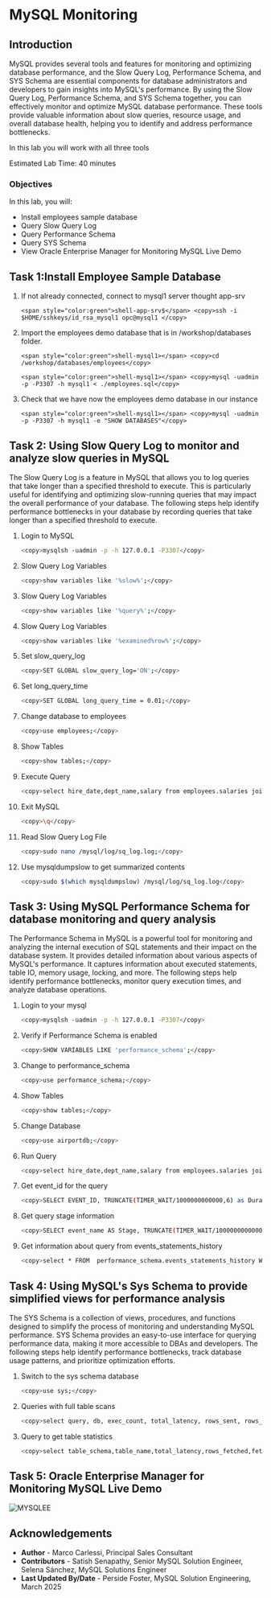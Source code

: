 # MySQL Monitoring

## Introduction

MySQL provides several tools and features for monitoring and optimizing database performance, and the Slow Query Log, Performance Schema, and SYS Schema are essential components for database administrators and developers to gain insights into MySQL's performance. By using the Slow Query Log, Performance Schema, and SYS Schema together, you can effectively monitor and optimize MySQL database performance. These tools provide valuable information about slow queries, resource usage, and overall database health, helping you to identify and address performance bottlenecks.

In this lab you will work with all three tools

Estimated Lab Time: 40 minutes




### Objectives

In this lab, you will:

- Install employees sample database  
- Query Slow Query Log
- Query Performance Schema
- Query SYS Schema
- View Oracle Enterprise Manager for Monitoring MySQL Live Demo

## Task 1:Install Employee Sample Database

1. If not already connected, connect to mysql1 server thought app-srv
    ```
    <span style="color:green">shell-app-srv$</span> <copy>ssh -i $HOME/sshkeys/id_rsa_mysql1 opc@mysql1 </copy>
    ```

2. Import the employees demo database that is in /workshop/databases folder.
    ```
    <span style="color:green">shell-mysql1></span> <copy>cd /workshop/databases/employees</copy>
    ```

    ```
    <span style="color:green">shell-mysql1></span> <copy>mysql -uadmin -p -P3307 -h mysql1 < ./employees.sql</copy>
    ```

3. Check that we have now the employees demo database in our instance

    ```
    <span style="color:green">shell-mysql1></span> <copy>mysql -uadmin -p -P3307 -h mysql1 -e "SHOW DATABASES"</copy>
    ```

## Task 2: Using Slow Query Log to monitor and analyze slow queries in MySQL

The Slow Query Log is a feature in MySQL that allows you to log queries that take longer than a specified threshold to execute. This is particularly useful for identifying and optimizing slow-running queries that may impact the overall performance of your database. The following steps help identify performance bottlenecks in your database by recording queries that take longer than a specified threshold to execute.


1. Login to MySQL

    ```bash
    <copy>mysqlsh -uadmin -p -h 127.0.0.1 -P3307</copy>
    ```

2. Slow Query Log Variables

    ```bash
    <copy>show variables like '%slow%';</copy>
    ```

3. Slow Query Log Variables

    ```bash
    <copy>show variables like '%query%';</copy>
    ```

4. Slow Query Log Variables

    ```bash
    <copy>show variables like '%examined%row%';</copy>
    ```

5. Set slow\_query\_log

    ```bash
    <copy>SET GLOBAL slow_query_log='ON';</copy>
    ```

6. Set long\_query\_time

    ```bash
    <copy>SET GLOBAL long_query_time = 0.01;</copy>
    ```

7. Change database to employees

    ```bash
    <copy>use employees;</copy>
    ```

8. Show Tables

    ```bash
    <copy>show tables;</copy>
    ```

9. Execute Query

    ```bash
    <copy>select hire_date,dept_name,salary from employees.salaries join employees.dept_emp using(emp_no) join employees.departments using(dept_no) join employees.employees using(emp_no) where salary=(select max(salary) from employees.salaries);</copy>
    ```

10. Exit MySQL

    ```bash
    <copy>\q</copy>
    ```

11. Read Slow Query Log File

    ```bash
    <copy>sudo nano /mysql/log/sq_log.log;</copy>
    ```

12. Use mysqldumpslow to get summarized contents

    ```bash
    <copy>sudo $(which mysqldumpslow) /mysql/log/sq_log.log</copy>
    ```

## Task 3: Using MySQL Performance Schema for database monitoring and query analysis

The Performance Schema in MySQL is a powerful tool for monitoring and analyzing the internal execution of SQL statements and their impact on the database system. It provides detailed information about various aspects of MySQL's performance. It captures information about executed statements, table IO, memory usage, locking, and more. The following steps help identify performance bottlenecks, monitor query execution times, and analyze database operations.

1. Login to your mysql

    ```bash
    <copy>mysqlsh -uadmin -p -h 127.0.0.1 -P3307</copy>
    ```

2. Verify if Performance Schema is enabled

    ```bash
    <copy>SHOW VARIABLES LIKE 'performance_schema';</copy>
    ```

3. Change to performance_schema

    ```bash
    <copy>use performance_schema;</copy>
    ```

4. Show Tables

    ```bash
    <copy>show tables;</copy>
    ```

5. Change Database

    ```bash
    <copy>use airportdb;</copy>
    ```

6. Run Query

    ```bash
    <copy>select hire_date,dept_name,salary from employees.salaries join employees.dept_emp using(emp_no) join employees.departments using(dept_no) join employees.employees using(emp_no) where salary=(select max(salary) from employees.salaries);</copy>
    ```

7. Get event\_id for the query

    ```bash
    <copy>SELECT EVENT_ID, TRUNCATE(TIMER_WAIT/1000000000000,6) as Duration, SQL_TEXT FROM  performance_schema.events_statements_history_long WHERE SQL_TEXT like '%select max(salary)%';</copy>
    ```

8. Get query stage information

    ```bash
    <copy>SELECT event_name AS Stage, TRUNCATE(TIMER_WAIT/1000000000000,6) AS Duration FROM performance_schema.events_stages_history_long WHERE NESTING_EVENT_ID=Entery event_id from previous query;</copy>
    ```

9. Get information about query from events\_statements\_history

    ```bash
    <copy>select * FROM  performance_schema.events_statements_history Where sql_text like '%flight%airlinename%limit%'\G;</copy>
    ```

## Task 4: Using MySQL's Sys Schema to provide simplified views for performance analysis

The SYS Schema is a collection of views, procedures, and functions designed to simplify the process of monitoring and understanding MySQL performance. SYS Schema provides an easy-to-use interface for querying performance data, making it more accessible to DBAs and developers. The following steps help identify performance bottlenecks, track database usage patterns, and prioritize optimization efforts.

1. Switch to the sys schema database

    ```bash
    <copy>use sys;</copy>
    ```

2. Queries with full table scans

    ```bash
    <copy>select query, db, exec_count, total_latency, rows_sent, rows_examined, rows_sent_avg, rows_examined_avg from sys.statements_with_full_table_scans;</copy>
    ```

3. Query to get table statistics

    ```bash
    <copy>select table_schema,table_name,total_latency,rows_fetched,fetch_latency,rows_inserted, insert_latency,rows_updated,update_latency,rows_deleted delete_latency,io_read_requests,io_read,io_read_latency from sys.schema_table_statistics;</copy>
    ```


## Task 5: Oracle Enterprise Manager for Monitoring MySQL Live Demo

![MYSQLEE](images/live-demo.png "live demo")


## Acknowledgements 

- **Author** - Marco Carlessi, Principal Sales Consultant
- **Contributors** -  Satish Senapathy, Senior MySQL Solution Engineer, Selena Sánchez, MySQL Solutions Engineer
- **Last Updated By/Date** - Perside Foster, MySQL Solution Engineering, March 2025
